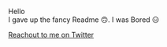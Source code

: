 Hello <br>
I gave up the fancy Readme 🙃. I was Bored 😑

[Reachout to me on Twitter](https://x.com/xnarhem)
